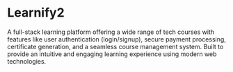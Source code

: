 # Learnify2
A full-stack learning platform offering a wide range of tech courses with features like user authentication (login/signup), secure payment processing, certificate generation, and a seamless course management system. Built to provide an intuitive and engaging learning experience using modern web technologies. 
